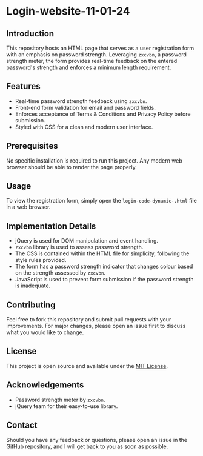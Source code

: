 # Login-website-11-01-24

## Introduction

This repository hosts an HTML page that serves as a user registration form with an emphasis on password strength. Leveraging `zxcvbn`, a password strength meter, the form provides real-time feedback on the entered password's strength and enforces a minimum length requirement.

## Features

- Real-time password strength feedback using `zxcvbn`.
- Front-end form validation for email and password fields.
- Enforces acceptance of Terms & Conditions and Privacy Policy before submission.
- Styled with CSS for a clean and modern user interface.

## Prerequisites

No specific installation is required to run this project. Any modern web browser should be able to render the page properly.

## Usage

To view the registration form, simply open the `login-code-dynamic-.html` file in a web browser.

## Implementation Details

- jQuery is used for DOM manipulation and event handling.
- `zxcvbn` library is used to assess password strength.
- The CSS is contained within the HTML file for simplicity, following the style rules provided.
- The form has a password strength indicator that changes colour based on the strength assessed by `zxcvbn`.
- JavaScript is used to prevent form submission if the password strength is inadequate.

## Contributing

Feel free to fork this repository and submit pull requests with your improvements. For major changes, please open an issue first to discuss what you would like to change.

## License

This project is open source and available under the [MIT License](LICENSE.md).

## Acknowledgements

- Password strength meter by `zxcvbn`.
- jQuery team for their easy-to-use library.

## Contact

Should you have any feedback or questions, please open an issue in the GitHub repository, and I will get back to you as soon as possible.
